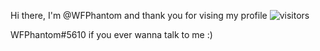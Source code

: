 Hi there, I'm @WFPhantom and thank you for vising my profile ![visitors](https://visitor-badge.glitch.me/badge?page_id=page.id)

WFPhantom#5610 if you ever wanna talk to me :)
